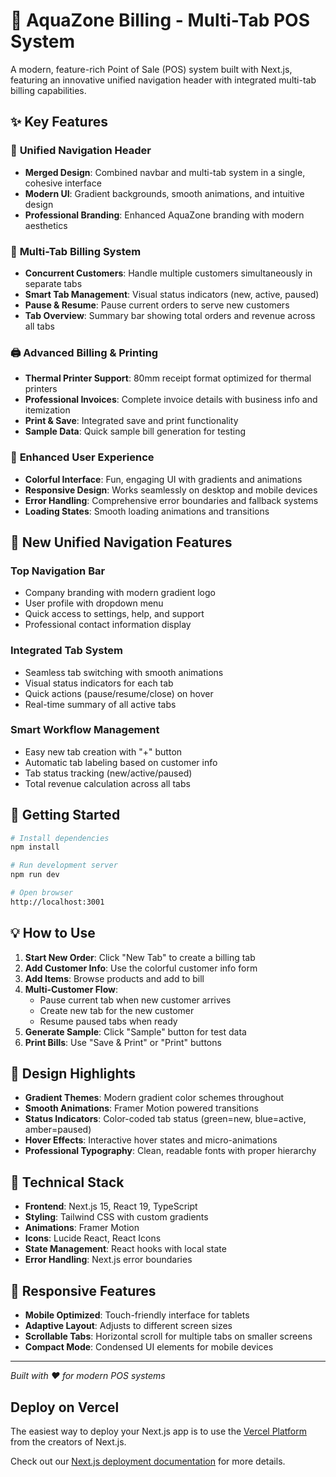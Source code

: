 # 🌊 AquaZone Billing - Multi-Tab POS System

A modern, feature-rich Point of Sale (POS) system built with Next.js, featuring an innovative unified navigation header with integrated multi-tab billing capabilities.

## ✨ Key Features

### 🚀 **Unified Navigation Header**
- **Merged Design**: Combined navbar and multi-tab system in a single, cohesive interface
- **Modern UI**: Gradient backgrounds, smooth animations, and intuitive design
- **Professional Branding**: Enhanced AquaZone branding with modern aesthetics

### 📱 **Multi-Tab Billing System**
- **Concurrent Customers**: Handle multiple customers simultaneously in separate tabs
- **Smart Tab Management**: Visual status indicators (new, active, paused)
- **Pause & Resume**: Pause current orders to serve new customers
- **Tab Overview**: Summary bar showing total orders and revenue across all tabs

### 🖨️ **Advanced Billing & Printing**
- **Thermal Printer Support**: 80mm receipt format optimized for thermal printers
- **Professional Invoices**: Complete invoice details with business info and itemization
- **Print & Save**: Integrated save and print functionality
- **Sample Data**: Quick sample bill generation for testing

### 🎨 **Enhanced User Experience**
- **Colorful Interface**: Fun, engaging UI with gradients and animations
- **Responsive Design**: Works seamlessly on desktop and mobile devices
- **Error Handling**: Comprehensive error boundaries and fallback systems
- **Loading States**: Smooth loading animations and transitions

## 🎯 **New Unified Navigation Features**

### **Top Navigation Bar**
- Company branding with modern gradient logo
- User profile with dropdown menu
- Quick access to settings, help, and support
- Professional contact information display

### **Integrated Tab System**
- Seamless tab switching with smooth animations
- Visual status indicators for each tab
- Quick actions (pause/resume/close) on hover
- Real-time summary of all active tabs

### **Smart Workflow Management**
- Easy new tab creation with "+" button
- Automatic tab labeling based on customer info
- Tab status tracking (new/active/paused)
- Total revenue calculation across all tabs

## 🚀 Getting Started

```bash
# Install dependencies
npm install

# Run development server
npm run dev

# Open browser
http://localhost:3001
```

## 💡 How to Use

1. **Start New Order**: Click "New Tab" to create a billing tab
2. **Add Customer Info**: Use the colorful customer info form
3. **Add Items**: Browse products and add to bill
4. **Multi-Customer Flow**: 
   - Pause current tab when new customer arrives
   - Create new tab for the new customer
   - Resume paused tabs when ready
5. **Generate Sample**: Click "Sample" button for test data
6. **Print Bills**: Use "Save & Print" or "Print" buttons

## 🎨 Design Highlights

- **Gradient Themes**: Modern gradient color schemes throughout
- **Smooth Animations**: Framer Motion powered transitions
- **Status Indicators**: Color-coded tab status (green=new, blue=active, amber=paused)
- **Hover Effects**: Interactive hover states and micro-animations
- **Professional Typography**: Clean, readable fonts with proper hierarchy

## 🔧 Technical Stack

- **Frontend**: Next.js 15, React 19, TypeScript
- **Styling**: Tailwind CSS with custom gradients
- **Animations**: Framer Motion
- **Icons**: Lucide React, React Icons
- **State Management**: React hooks with local state
- **Error Handling**: Next.js error boundaries

## 📱 Responsive Features

- **Mobile Optimized**: Touch-friendly interface for tablets
- **Adaptive Layout**: Adjusts to different screen sizes
- **Scrollable Tabs**: Horizontal scroll for multiple tabs on smaller screens
- **Compact Mode**: Condensed UI elements for mobile devices

---

*Built with ❤️ for modern POS systems*

## Deploy on Vercel

The easiest way to deploy your Next.js app is to use the [Vercel Platform](https://vercel.com/new?utm_medium=default-template&filter=next.js&utm_source=create-next-app&utm_campaign=create-next-app-readme) from the creators of Next.js.

Check out our [Next.js deployment documentation](https://nextjs.org/docs/app/building-your-application/deploying) for more details.
